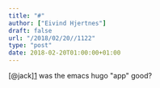 ```yaml
---
title: "#"
author: ["Eivind Hjertnes"]
draft: false
url: "/2018/02/20//1122"
type: "post"
date: 2018-02-20T01:00:00+01:00
---
```


[@jack][1](https://micro.blog/jack) was the emacs hugo "app" good?
